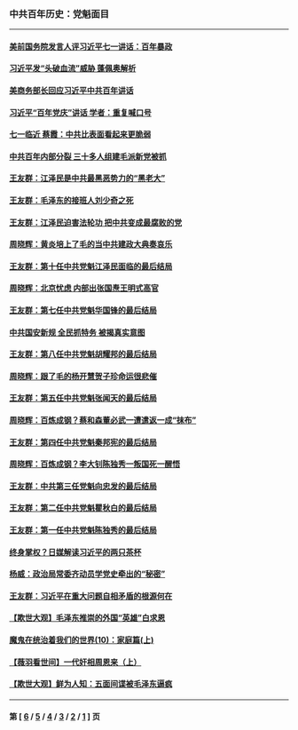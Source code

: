 ### 中共百年历史：党魁面目
---
#### [美前国务院发言人评习近平七一讲话：百年暴政](../../pages/nf1176107/n13066986.md?07120430) 
#### [习近平发“头破血流”威胁 蓬佩奥解析](../../pages/nf1176107/n13063604.md?07120430) 
#### [美商务部长回应习近平中共百年讲话](../../pages/nf1176107/n13062903.md?07120430) 
#### [习近平“百年党庆”讲话 学者：重复喊口号](../../pages/nf1176107/n13061411.md?07120430) 
#### [七一临近 蔡霞：中共比表面看起来更脆弱](../../pages/nf1176107/n13056418.md?07120430) 
#### [中共百年内部分裂 三十多人组建毛派新党被抓](../../pages/nf1176107/n13044023.md?07120430) 
#### [王友群：江泽民是中共最黑恶势力的“黑老大”](../../pages/nf1176107/n13022180.md?07120430) 
#### [王友群：毛泽东的接班人刘少奇之死](../../pages/nf1176107/n12991772.md?07120430) 
#### [王友群：江泽民迫害法轮功 把中共变成最腐败的党](../../pages/nf1176107/n12947347.md?07120430) 
#### [周晓辉：黄炎培上了毛的当中共建政大典奏哀乐](../../pages/nf1176107/n12942780.md?07120430) 
#### [王友群：第十任中共党魁江泽民面临的最后结局](../../pages/nf1176107/n12933748.md?07120430) 
#### [周晓辉：北京忧虑 内部出张国焘王明式高官](../../pages/nf1176107/n12931709.md?07120430) 
#### [王友群：第七任中共党魁华国锋的最后结局](../../pages/nf1176107/n12918457.md?07120430) 
#### [中共国安新规 全民抓特务 被揭真实意图](../../pages/nf1176107/n12911615.md?07120430) 
#### [王友群：第八任中共党魁胡耀邦的最后结局](../../pages/nf1176107/n12902918.md?07120430) 
#### [周晓辉：跟了毛的杨开慧贺子珍命运很悲催](../../pages/nf1176107/n12877804.md?07120430) 
#### [王友群：第五任中共党魁张闻天的最后结局](../../pages/nf1176107/n12865420.md?07120430) 
#### [周晓辉：百炼成钢？蔡和森董必武一遭遣返一成“抹布”](../../pages/nf1176107/n12854806.md?07120430) 
#### [王友群：第四任中共党魁秦邦宪的最后结局](../../pages/nf1176107/n12855290.md?07120430) 
#### [周晓辉：百炼成钢？李大钊陈独秀一叛国死一醒悟](../../pages/nf1176107/n12847981.md?07120430) 
#### [王友群：中共第三任党魁向忠发的最后结局](../../pages/nf1176107/n12840390.md?07120430) 
#### [王友群：第二任中共党魁瞿秋白的最后结局](../../pages/nf1176107/n12824710.md?07120430) 
#### [王友群：第一任中共党魁陈独秀的最后结局](../../pages/nf1176107/n12809869.md?07120430) 
#### [终身掌权？日媒解读习近平的两只茶杯](../../pages/nf1176107/n12805064.md?07120430) 
#### [杨威：政治局常委齐动员学党史牵出的“秘密”](../../pages/nf1176107/n12764642.md?07120430) 
#### [王友群：习近平在重大问题自相矛盾的根源何在](../../pages/nf1176107/n12499563.md?07120430) 
#### [【欺世大观】毛泽东推崇的外国“英雄”白求恩](../../pages/nf1176107/n12362005.md?07120430) 
#### [魔鬼在统治着我们的世界(10)：家庭篇(上)](../../pages/nf1176107/n10435448.md?07120430) 
#### [【薇羽看世间】一代奸相周恩来（上）](../../pages/nf1176107/n12401109.md?07120430) 
#### [【欺世大观】鲜为人知：五面间谍被毛泽东逼疯](../../pages/nf1176107/n12358513.md?07120430) 

---
#### 第 [ [6](./6.md?07120430) / [5](./5.md?07120430) / [4](./4.md?07120430) / [3](./3.md?07120430) / [2](./2.md?07120430) / [1](./1.md?07120430) ] 页
